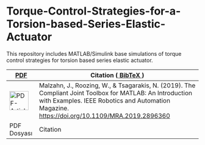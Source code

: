 # Torque-Control-Strategies-for-a-Torsion-based-Series-Elastic-Actuator
This repository includes MATLAB/Simulink base simulations of torque control strategies for torsion based series elastic actuator.

| <a href="https://github.com/geez0x1/CompliantJointToolbox/blob/master/doc/CJT_Toolbox_submission.pdf"> PDF </a> |  Citation (<a href="https://github.com/geez0x1/CompliantJointToolbox/blob/master/bibtex_entry.txt"> BibTeX </a>)  |
|-------|------------|
| <a href="https://github.com/geez0x1/CompliantJointToolbox/blob/master/doc/CJT_Toolbox_submission.pdf"><img src="https://openclipart.org/download/274097/1488162608.svg" alt="PDF-Article" width="50px"></a> | Malzahn, J., Roozing, W., & Tsagarakis, N. (2019). The Compliant Joint Toolbox for MATLAB: An Introduction with Examples. IEEE Robotics and Automation Magazine. https://doi.org/10.1109/MRA.2019.2896360|
|PDF Dosyası|Citation|
